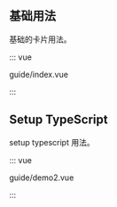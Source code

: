 ## 基础用法

基础的卡片用法。

::: vue

guide/index.vue

:::



## Setup TypeScript

setup typescript 用法。


::: vue

guide/demo2.vue

:::